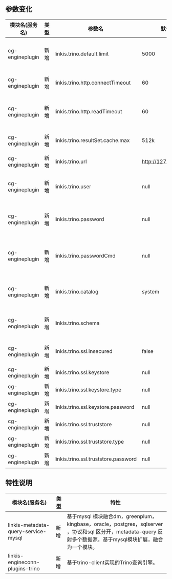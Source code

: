 ## 参数变化

| 模块名(服务名)| 类型  |     参数名                                                | 默认值             | 描述                                                    |
| ----------- | ----- | -------------------------------------------------------- | ---------------- | ------------------------------------------------------- |
|cg-engineplugin | 新增  |   linkis.trino.default.limit    | 5000 | Trino查询的结果集返回条数限制 |
|cg-engineplugin | 新增  |   linkis.trino.http.connectTimeout    | 60 | 连接Trino服务器的超时时间 |
|cg-engineplugin | 新增  |   linkis.trino.http.readTimeout    | 60 | 等待Trino服务器返回数据的超时时间 |
|cg-engineplugin | 新增  |   linkis.trino.resultSet.cache.max    | 512k | Trino结果集缓冲区大小 |
|cg-engineplugin | 新增  |   linkis.trino.url    | http://127.0.0.1:8080 | Trino服务器URL |
|cg-engineplugin | 新增  |   linkis.trino.user    | null | 用于连接Trino查询服务的用户名 |
|cg-engineplugin | 新增  |   linkis.trino.password    | null | 用于连接Trino查询服务的密码 |
|cg-engineplugin | 新增  |   linkis.trino.passwordCmd    | null | 用于连接Trino查询服务的密码回调命令 |
|cg-engineplugin | 新增  |   linkis.trino.catalog    | system | 连接Trino查询时使用的catalog |
|cg-engineplugin | 新增  |   linkis.trino.schema    |  | 连接Trino查询服务的默认schema |
|cg-engineplugin | 新增  |   linkis.trino.ssl.insecured    | false | 是否忽略服务器的SSL证书 |
|cg-engineplugin | 新增  |   linkis.trino.ssl.keystore    | null | keystore路径 |
|cg-engineplugin | 新增  |   linkis.trino.ssl.keystore.type    | null | keystore类型 |
|cg-engineplugin | 新增  |   linkis.trino.ssl.keystore.password    | null | keystore密码 |
|cg-engineplugin | 新增  |   linkis.trino.ssl.truststore    | null | truststore路径 |
|cg-engineplugin | 新增  |   linkis.trino.ssl.truststore.type    | null | truststore类型 |
|cg-engineplugin | 新增  |   linkis.trino.ssl.truststore.password    | null | truststore密码 |

## 特性说明

| 模块名(服务名)| 类型   | 特性                                                    |
| ----------- | ---------------- | ------------------------------------------------------- |
|linkis-metadata-query-service-mysql | 新增  |  基于mysql 模块融合dm，greenplum，kingbase，oracle，postgres，sqlserver ，协议和sql 区分开，metadata-query 反射多个数据源，基于mysql模块扩展，融合为一个模块。|
|linkis-engineconn-plugins-trino | 新增  |  基于trino-client实现的Trino查询引擎。|